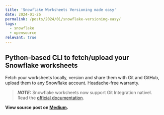 ```yaml
---
title: 'Snowflake Worksheets Versioning made easy'
date: 2024-01-26
permalink: /posts/2024/01/snowflake-versioning-easy/
tags:
  - snowflake
  - opensource
relevant: true
---
```


## Python-based CLI to fetch/upload your Snowflake worksheets

Fetch your worksheets locally, version and share them with Git and GitHub, upload them to any Snowflake account. Headache-free warranty.

> **_NOTE:_**  Snowflake worksheets now support Git Integration nativel. Read the [official documentation](https://docs.snowflake.com/en/developer-guide/git/git-overview).

**View source post on [Medium](https://medium.com/snowflake/snowflake-worksheets-versioning-made-easy-4512d8ee5cc2).**